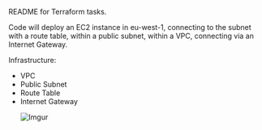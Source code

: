 README for Terraform tasks.

Code will deploy an EC2 instance in eu-west-1, connecting to the subnet with a route table, within a public subnet, within a VPC, connecting via an Internet Gateway.

Infrastructure:

<ul>
<li>VPC</li>
<li>Public Subnet</li>
<li>Route Table</li>
<li>Internet Gateway</li>

![Imgur](https://imgur.com/ZorO1Kq)

